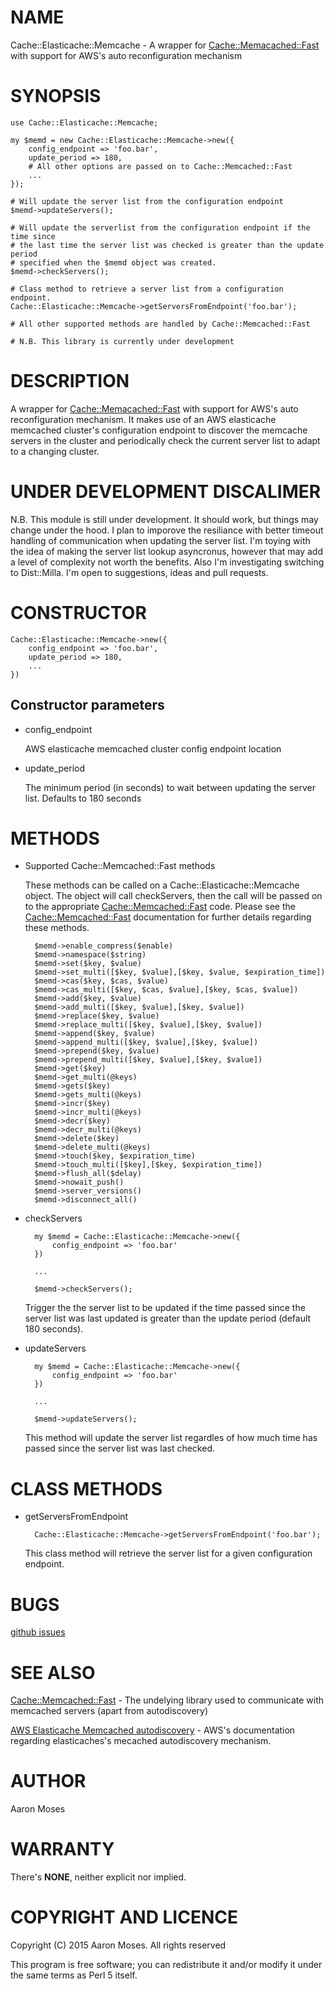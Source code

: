 # NAME

Cache::Elasticache::Memcache - A wrapper for [Cache::Memacached::Fast](https://metacpan.org/pod/Cache::Memacached::Fast) with support for AWS's auto reconfiguration mechanism

# SYNOPSIS

    use Cache::Elasticache::Memcache;

    my $memd = new Cache::Elasticache::Memcache->new({
        config_endpoint => 'foo.bar',
        update_period => 180,
        # All other options are passed on to Cache::Memcached::Fast
        ...
    });

    # Will update the server list from the configuration endpoint
    $memd->updateServers();

    # Will update the serverlist from the configuration endpoint if the time since
    # the last time the server list was checked is greater than the update period
    # specified when the $memd object was created.
    $memd->checkServers();

    # Class method to retrieve a server list from a configuration endpoint.
    Cache::Elasticache::Memcache->getServersFromEndpoint('foo.bar');

    # All other supported methods are handled by Cache::Memcached::Fast

    # N.B. This library is currently under development

# DESCRIPTION

A wrapper for [Cache::Memacached::Fast](https://metacpan.org/pod/Cache::Memacached::Fast) with support for AWS's auto reconfiguration mechanism. It makes use of an AWS elasticache memcached cluster's configuration endpoint to discover the memcache servers in the cluster and periodically check the current server list to adapt to a changing cluster.

# UNDER DEVELOPMENT DISCALIMER

N.B. This module is still under development. It should work, but things may change under the hood. I plan to imporove the resiliance with better timeout handling of communication when updating the server list. I'm toying with the idea of making the server list lookup asyncronus, however that may add a level of complexity not worth the benefits. Also I'm investigating switching to Dist::Milla. I'm open to suggestions, ideas and pull requests.

# CONSTRUCTOR

    Cache::Elasticache::Memcache->new({
        config_endpoint => 'foo.bar',
        update_period => 180,
        ...
    })

## Constructor parameters

- config\_endpoint

    AWS elasticache memcached cluster config endpoint location

- update\_period

    The minimum period (in seconds) to wait between updating the server list. Defaults to 180 seconds

# METHODS

- Supported Cache::Memcached::Fast methods

    These methods can be called on a Cache::Elasticache::Memcache object. The object will call checkServers, then the call will be passed on to the appropriate [Cache::Memcached::Fast](https://metacpan.org/pod/Cache::Memcached::Fast) code. Please see the [Cache::Memcached::Fast](https://metacpan.org/pod/Cache::Memcached::Fast) documentation for further details regarding these methods.

        $memd->enable_compress($enable)
        $memd->namespace($string)
        $memd->set($key, $value)
        $memd->set_multi([$key, $value],[$key, $value, $expiration_time])
        $memd->cas($key, $cas, $value)
        $memd->cas_multi([$key, $cas, $value],[$key, $cas, $value])
        $memd->add($key, $value)
        $memd->add_multi([$key, $value],[$key, $value])
        $memd->replace($key, $value)
        $memd->replace_multi([$key, $value],[$key, $value])
        $memd->append($key, $value)
        $memd->append_multi([$key, $value],[$key, $value])
        $memd->prepend($key, $value)
        $memd->prepend_multi([$key, $value],[$key, $value])
        $memd->get($key)
        $memd->get_multi(@keys)
        $memd->gets($key)
        $memd->gets_multi(@keys)
        $memd->incr($key)
        $memd->incr_multi(@keys)
        $memd->decr($key)
        $memd->decr_multi(@keys)
        $memd->delete($key)
        $memd->delete_multi(@keys)
        $memd->touch($key, $expiration_time)
        $memd->touch_multi([$key],[$key, $expiration_time])
        $memd->flush_all($delay)
        $memd->nowait_push()
        $memd->server_versions()
        $memd->disconnect_all()

- checkServers

        my $memd = Cache::Elasticache::Memcache->new({
            config_endpoint => 'foo.bar'
        })

        ...

        $memd->checkServers();

    Trigger the the server list to be updated if the time passed since the server list was last updated is greater than the update period (default 180 seconds).

- updateServers

        my $memd = Cache::Elasticache::Memcache->new({
            config_endpoint => 'foo.bar'
        })

        ...

        $memd->updateServers();

    This method will update the server list regardles of how much time has passed since the server list was last checked.

# CLASS METHODS

- getServersFromEndpoint

        Cache::Elasticache::Memcache->getServersFromEndpoint('foo.bar');

    This class method will retrieve the server list for a given configuration endpoint.

# BUGS

[github issues](https://github.com/zebardy/cache-elasticache-memcache/issues)

# SEE ALSO

[Cache::Memcached::Fast](https://metacpan.org/pod/Cache::Memcached::Fast) - The undelying library used to communicate with memcached servers (apart from autodiscovery)

[AWS Elasticache Memcached autodiscovery](http://docs.aws.amazon.com/AmazonElastiCache/latest/UserGuide/AutoDiscovery.html) - AWS's documentation regarding elasticaches's mecached autodiscovery mechanism.

# AUTHOR

Aaron Moses

# WARRANTY

There's **NONE**, neither explicit nor implied.

# COPYRIGHT AND LICENCE

Copyright (C) 2015 Aaron Moses. All rights reserved

This program is free software; you can redistribute it and/or modify
it under the same terms as Perl 5 itself.

